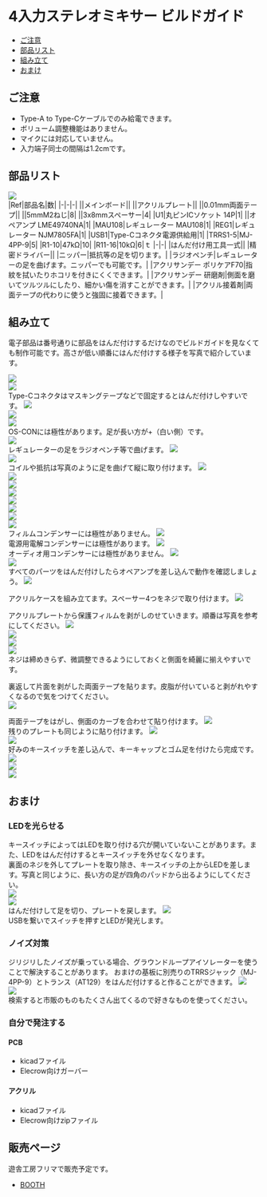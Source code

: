 # 4入力ステレオミキサー ビルドガイド
- [ご注意](#ご注意)
- [部品リスト](#部品リスト)
- [組み立て](#組み立て)
- [おまけ](#おまけ)

## ご注意
- Type-A to Type-Cケーブルでのみ給電できます。
- ボリューム調整機能はありません。
- マイクには対応していません。
- 入力端子同士の間隔は1.2cmです。

## 部品リスト
![](img/IMG_9521.jpeg)  
|Ref|部品名|数|
|-|-|-|
||メインボード||
||アクリルプレート||
||0.01mm両面テープ||
||5mmM2ねじ|8|
||3x8mmスペーサー|4|
|U1|丸ピンICソケット 14P|1|
||オペアンプ LME49740NA|1|
|MAU108|レギュレーター MAU108|1|
|REG1|レギュレーター NJM7805FA|1|
|USB1|Type-Cコネクタ電源供給用|1|
|TRRS1-5|MJ-4PP-9|5|
|R1-10|47kΩ|10|
|R11-16|10kΩ|6|ｔ
|-|-|
|はんだ付け用工具一式||
|精密ドライバー||
|ニッパー|抵抗等の足を切ります。|
|ラジオペンチ|レギュレーターの足を曲げます。ニッパーでも可能です。|
|アクリサンデー ポリケアF70|指紋を拭いたりホコリを付きにくくできます。|
|アクリサンデー 研磨剤|側面を磨いてツルツルにしたり、細かい傷を消すことができます。|
|アクリル接着剤|両面テープの代わりに使うと強固に接着できます。|

## 組み立て
電子部品は番号通りに部品をはんだ付けするだけなのでビルドガイドを見なくても制作可能です。高さが低い順番にはんだ付けする様子を写真で紹介しています。  

![](img/IMG_8893.jpeg)  
![](img/IMG_8897.jpeg)  
Type-Cコネクタはマスキングテープなどで固定するとはんだ付けしやすいです。
![](img/IMG_8900.jpeg)  
![](img/IMG_8905.jpeg)  
![](img/IMG_8906.jpeg)  
OS-CONには極性があります。足が長い方が+（白い側）です。  
![](img/IMG_8908.jpeg)  
レギュレーターの足をラジオペンチ等で曲げます。
![](img/IMG_8909.jpeg)  
![](img/IMG_8910.jpeg)  
コイルや抵抗は写真のように足を曲げて縦に取り付けます。
![](img/IMG_8911.jpeg)  
![](img/IMG_8912.jpeg)  
![](img/IMG_8913.jpeg)  
![](img/IMG_8914.jpeg)  
![](img/IMG_8915.jpeg)  
![](img/IMG_8917.jpeg)  
![](img/IMG_8919.jpeg)  
![](img/IMG_8921.jpeg)  
フィルムコンデンサーには極性がありません。
![](img/IMG_8922.jpeg)  
電源用電解コンデンサーには極性があります。
![](img/IMG_8923.jpeg)  
オーディオ用コンデンサーには極性がありません。
![](img/IMG_8924.jpeg)  
![](img/IMG_8925.jpeg)  
すべてのパーツをはんだ付けしたらオペアンプを差し込んで動作を確認しましょう。
![](img/IMG_8930.jpeg)  

アクリルケースを組み立てます。スペーサー4つをネジで取り付けます。
![](img/IMG_9523.jpeg)  

アクリルプレートから保護フィルムを剥がしのせていきます。順番は写真を参考にしてください。
![](img/IMG_9524.jpeg)  
![](img/IMG_9526.jpeg)  
![](img/IMG_9527.jpeg)  
![](img/IMG_9529.jpeg)  
ネジは締めきらず、微調整できるようにしておくと側面を綺麗に揃えやすいです。  
  
裏返して片面を剥がした両面テープを貼ります。皮脂が付いていると剥がれやすくなるので気をつけてください。  
![](img/IMG_9533.jpeg)  

両面テープをはがし、側面のカーブを合わせて貼り付けます。
![](img/IMG_9535.jpeg)  
残りのプレートも同じように貼り付けます。
![](img/IMG_9536.jpeg)  
![](img/IMG_9538.jpeg)  
好みのキースイッチを差し込んで、キーキャップとゴム足を付けたら完成です。 
![](img/IMG_9540.jpeg)  
![](img/IMG_9542.jpeg)  
![](img/IMG_9908.jpeg) 


## おまけ
### LEDを光らせる
キースイッチによってはLEDを取り付ける穴が開いていないことがあります。また、LEDをはんだ付けするとキースイッチを外せなくなります。  
裏面のネジを外してプレートを取り除き、キースイッチの上からLEDを差します。写真と同じように、長い方の足が四角のパッドから出るようにしてください。  
![](img/IMG_9805.jpeg)  
![](img/IMG_9547.jpeg)  
はんだ付けして足を切り、プレートを戻します。
![](img/IMG_9548.jpeg)  
USBを繋いでスイッチを押すとLEDが発光します。

### ノイズ対策
ジリジリしたノイズが乗っている場合、グラウンドループアイソレーターを使うことで解決することがあります。
おまけの基板に別売りのTRRSジャック（MJ-4PP-9）とトランス（AT129）をはんだ付けすると作ることができます。
![](img/IMG_8887.jpeg)  
![](img/IMG_8891.jpeg)  
検索すると市販のものもたくさん出てくるので好きなものを使ってください。

### 自分で発注する
#### PCB
- kicadファイル
- Elecrow向けガーバー
#### アクリル
- kicadファイル
- Elecrow向けzipファイル
## 販売ページ
遊舎工房フリマで販売予定です。
- [BOOTH](https://tarohayashi.booth.pm/items/4144494)  
